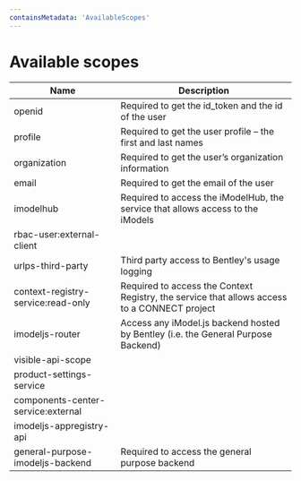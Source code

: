 ```yaml
---
containsMetadata: 'AvailableScopes'
---
```



# Available scopes

| Name                     | Description                                                                                  |
|--------------------------|----------------------------------------------------------------------------------------------|
| openid                   | Required to get the id_token and the id of the user                                          |
| profile                  | Required to get the user profile – the first and last names                                  |
| organization             | Required to get the user’s organization information                                          |
| email                    | Required to get the email of the user                                                        |
| imodelhub                | Required to access the iModelHub, the service that allows access to the iModels              |
| rbac-user:external-client |                                                                                             |
| urlps-third-party        | Third party access to Bentley's usage logging                                                |
| context-registry-service:read-only | Required to access the Context Registry, the service that allows access to a CONNECT project |
| imodeljs-router          | Access any iModel.js backend hosted by Bentley (i.e. the General Purpose Backend)            |
| visible-api-scope        |                                                                                              |
| product-settings-service |                                                                                              |
| components-center-service:external |                                                                                    |
| imodeljs-appregistry-api |                                                                                              |
| general-purpose-imodeljs-backend | Required to access the general purpose backend                                       |